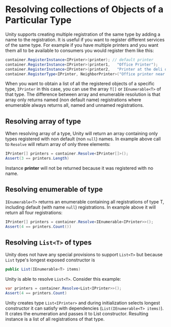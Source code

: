 # Resolving collections of Objects of a Particular Type
Unity supports creating multiple registration of the same type by adding a name to the registration. It is useful if you want to register different services of the same type. For example if you have multiple printers and you want them all to be available to consumers you would register them like this:
```cs
container.RegisterInstance<IPrinter>(printer); // default printer
container.RegisterInstance<IPrinter>(printer1,   "Office Printer");
container.RegisterInstance<IPrinter>(printer2,   "Printer at the deli on the street corner");
container.RegisterType<IPrinter, NeighborPrinter>("Office printer near me");
```
When you want to obtain a list of all the registered objects of a specific type, `IPrinter` in this case, you can use the array `T[]` or `IEnumerable<T>` of that type. The difference between array and enumerable resolution is that array only returns named (non default name) registrations where enumerable always returns all, named and unnamed registrations.

## Resolving array of type
When resolving array of a type, Unity will return an array containing only types registered with non default (non `null`) names. In example above call to `Resolve` will return array of only three elements:
```cs
IPrinter[] printers = container.Resolve<IPrinter[]>();
Assert(3 == printers.Length)
```
Instance **printer** will not be returned because it was registered with no name.

## Resolving enumerable of type
`IEnumerable<T>` returns an enumerable containing all registrations of type T, including default (with name `null`) registrations. In example above it will return all four registrations:
```cs
IPrinter[] printers = container.Resolve<IEnumerable<IPrinter>>();
Assert(4 == printers.Count())
```

## Resolving `List<T>` of types
Unity does not have any special provisions to support `List<T>` but because `List` type's longest exposed constructor is
```cs
public List(IEnumerable<T> items)
``` 
Unity is able to resolve `List<T>`. Consider this example:
```cs
var printers = container.Resolve<List<IPrinter>>();
Assert(4 == printers.Count)
``` 
Unity creates type `List<IPrinter>` and during initialization selects longest constructor it can satisfy with dependencies (`List(IEnumerable<T> items)`). It crates the enumeration and passes it to List constructor. Resulting instance is a list of all registrations of that type.

 
